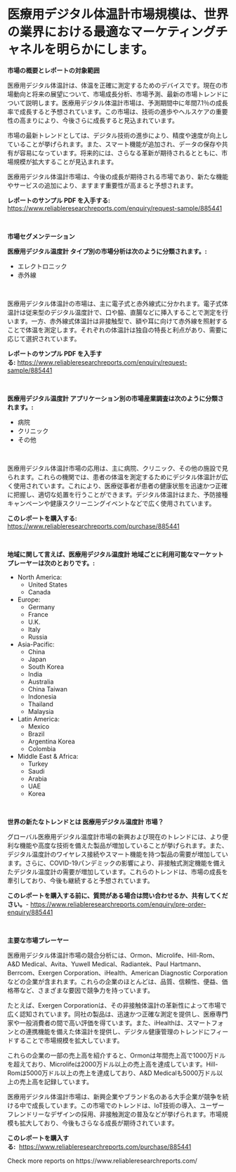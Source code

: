 <p><h1>医療用デジタル体温計市場規模は、世界の業界における最適なマーケティングチャネルを明らかにします。</h1></p><p><strong>市場の概要とレポートの対象範囲</strong></p>
<p><p>医療用デジタル体温計は、体温を正確に測定するためのデバイスです。現在の市場動向と将来の展望について、市場成長分析、市場予測、最新の市場トレンドについて説明します。医療用デジタル体温計市場は、予測期間中に年間7.1％の成長率で成長すると予想されています。この市場は、技術の進歩やヘルスケアの重要性の高まりにより、今後さらに成長すると見込まれています。</p><p>市場の最新トレンドとしては、デジタル技術の進歩により、精度や速度が向上していることが挙げられます。また、スマート機能が追加され、データの保存や共有が容易になっています。将来的には、さらなる革新が期待されるとともに、市場規模が拡大することが見込まれます。</p><p>医療用デジタル体温計市場は、今後の成長が期待される市場であり、新たな機能やサービスの追加により、ますます重要性が高まると予想されます。</p></p>
<p><strong>レポートのサンプル PDF を入手する:</strong> <a href="https://www.reliableresearchreports.com/enquiry/request-sample/885441">https://www.reliableresearchreports.com/enquiry/request-sample/885441</a></p>
<p>&nbsp;</p>
<p><strong>市場セグメンテーション</strong></p>
<p><strong>医療用デジタル温度計 タイプ別の市場分析は次のように分類されます。:</strong></p>
<p><ul><li>エレクトロニック</li><li>赤外線</li></ul></p>
<p>&nbsp;</p>
<p><p>医療用デジタル体温計の市場は、主に電子式と赤外線式に分かれます。電子式体温計は従来型のデジタル温度計で、口や脇、直腸などに挿入することで測定を行います。一方、赤外線式体温計は非接触型で、額や耳に向けて赤外線を照射することで体温を測定します。それぞれの体温計は独自の特長と利点があり、需要に応じて選択されています。</p></p>
<p><strong>レポートのサンプル PDF を入手する:</strong>&nbsp;<a href="https://www.reliableresearchreports.com/enquiry/request-sample/885441">https://www.reliableresearchreports.com/enquiry/request-sample/885441</a></p>
<p>&nbsp;</p>
<p><strong> 医療用デジタル温度計 アプリケーション別の市場産業調査は次のように分類されます。:</strong></p>
<p><ul><li>病院</li><li>クリニック</li><li>その他</li></ul></p>
<p>&nbsp;</p>
<p><p>医療用デジタル体温計市場の応用は、主に病院、クリニック、その他の施設で見られます。これらの機関では、患者の体温を測定するためにデジタル体温計が広く使用されています。これにより、医療従事者が患者の健康状態を迅速かつ正確に把握し、適切な処置を行うことができます。デジタル体温計はまた、予防接種キャンペーンや健康スクリーニングイベントなどで広く使用されています。</p></p>
<p><strong>このレポートを購入する:</strong>&nbsp; <a href="https://www.reliableresearchreports.com/purchase/885441">https://www.reliableresearchreports.com/purchase/885441</a></p>
<p>&nbsp;</p>
<p><strong>地域に関して言えば、医療用デジタル温度計 地域ごとに利用可能なマーケットプレーヤーは次のとおりです。:</strong></p>
<p><ul>
    <li>
        North America:
        <ul>
            <li>United States</li>
            <li>Canada</li>
        </ul>
    </li>
    <li>
        Europe:
        <ul>
            <li>Germany</li>
            <li>France</li>
            <li>U.K.</li>
            <li>Italy</li>
            <li>Russia</li>
        </ul>
    </li>
    <li>
        Asia-Pacific:
        <ul>
            <li>China</li>
            <li>Japan</li>
            <li>South Korea</li>
            <li>India</li>
            <li>Australia</li>
            <li>China Taiwan</li>
            <li>Indonesia</li>
            <li>Thailand</li>
            <li>Malaysia</li>
        </ul>
    </li>
    <li>
        Latin America:
        <ul>
            <li>Mexico</li>
            <li>Brazil</li>
            <li>Argentina Korea</li>
            <li>Colombia</li>
        </ul>
    </li>
    <li>
        Middle East & Africa:
        <ul>
            <li>Turkey</li>
            <li>Saudi</li>
            <li>Arabia</li>
            <li>UAE</li>
            <li>Korea</li>
        </ul>
    </li>
    </ul></p>
<p>&nbsp;</p>
<p><strong>世界の新たなトレンドとは 医療用デジタル温度計 市場？</strong></p>
<p><p>グローバル医療用デジタル温度計市場の新興および現在のトレンドには、より便利な機能や高度な技術を備えた製品が増加していることが挙げられます。また、デジタル温度計のワイヤレス接続やスマート機能を持つ製品の需要が増加しています。さらに、COVID-19パンデミックの影響により、非接触式測定機能を備えたデジタル温度計の需要が増加しています。これらのトレンドは、市場の成長を牽引しており、今後も継続すると予想されています。</p></p>
<p><strong>このレポートを購入する前に、質問がある場合は問い合わせるか、共有してください。</strong>- <a href="https://www.reliableresearchreports.com/enquiry/pre-order-enquiry/885441">https://www.reliableresearchreports.com/enquiry/pre-order-enquiry/885441</a></p>
<p>&nbsp;</p>
<p><strong>主要な市場プレーヤー</strong></p>
<p><p>医療用デジタル体温計市場の競合分析には、Ormon、Microlife、Hill-Rom、A&D Medical、Avita、Yuwell Medical、Radiantek、Paul Hartmann、Berrcom、Exergen Corporation、iHealth、American Diagnostic Corporationなどの企業が含まれます。これらの企業のほとんどは、品質、信頼性、便益、価格帯など、さまざまな要因で競争力を持っています。</p><p>たとえば、Exergen Corporationは、その非接触体温計の革新性によって市場で広く認知されています。同社の製品は、迅速かつ正確な測定を提供し、医療専門家や一般消費者の間で高い評価を得ています。また、iHealthは、スマートフォンとの連携機能を備えた体温計を提供し、デジタル健康管理のトレンドにフィードすることで市場規模を拡大しています。</p><p>これらの企業の一部の売上高を紹介すると、Ormonは年間売上高で1000万ドルを超えており、Microlifeは2000万ドル以上の売上高を達成しています。Hill-Romは5000万ドル以上の売上を達成しており、A&D Medicalも5000万ドル以上の売上高を記録しています。</p><p>医療用デジタル体温計市場は、新興企業やブランド名のある大手企業が競争を続ける中で成長しています。この市場でのトレンドは、IoT技術の導入、ユーザーフレンドリーなデザインの採用、非接触測定の普及などが挙げられます。市場規模も拡大しており、今後もさらなる成長が期待されています。</p></p>
<p><strong>このレポートを購入する:</strong>&nbsp;&nbsp;<a href="https://www.reliableresearchreports.com/purchase/885441">https://www.reliableresearchreports.com/purchase/885441</a></p>
<p>Check more reports on https://www.reliableresearchreports.com/</p>
